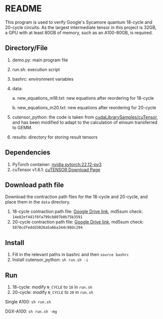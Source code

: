 # README

This program is used to verify Google's Sycamore quantum 18-cycle and 20-cycle circuits. As the largest intermediate tensor in this project is 32GB, a GPU with at least 80GB of memory, such as an A100-80GB, is required.

## Directory/File

1. demo.py: main program file
2. run.sh: execution script
3. bashrc: environment variables
4. data: 

    a. new_equations_m18.txt: new equations after reordering  for 18-cycle

    b. new_equations_m20.txt: new equations after reordering  for 20-cycle
    
5. cutensor_python: the code is taken from [cudaLibrarySamples/cuTensor](https://github.com/NVIDIA/CUDALibrarySamples/tree/master/cuTENSOR), and has been modified to adapt to the calculation of einsum transferred to GEMM.
6. results: directory for storing result tensors

## Dependencies

1. PyTorch container: [nvidia pytorch:22.12-py3](http://nvcr.io/nvidia/pytorch:22.12-py3)
2. cuTensor v1.6.1: [cuTENSOR Download Page](https://developer.nvidia.com/cutensor-archive)

## Download path file

Download the contraction path files for the 18-cycle and 20-cycle, and place them in the `data` directory.
1. 18-cycle contraction path file: [Google Drive link](https://drive.google.com/file/d/1J1k9bwMo2X_lRhM3v2eOEFJpc8LmRvX-/view?usp=sharing), md5sum check: `14e82ef441f8fa799cb807b0b75b3591`
2. 20-cycle contraction path file: [Google Drive link](https://drive.google.com/file/d/1izZySGP9INMwpzWkv7jM_3ZdKuF_FzTN/view?usp=sharing), md5sum check: `5870cdfeddd3026a5a6ba344c98dc294`

## Install

1. Fill in the relevant paths in bashrc and then `source bashrc`
2. Install cutensor_python: `sh run.sh -i`

## Run

1. 18-cycle: modify `N_CYCLE` to `18` in `run.sh`
2. 20-cycle: modify `N_CYCLE` to `20` in `run.sh`
    

Single A100: `sh run.sh`

DGX-A100: `sh run.sh -mg`